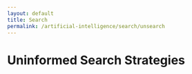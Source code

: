 ```yaml
---
layout: default
title: Search
permalink: /artificial-intelligence/search/unsearch
---
```


# Uninformed Search Strategies
